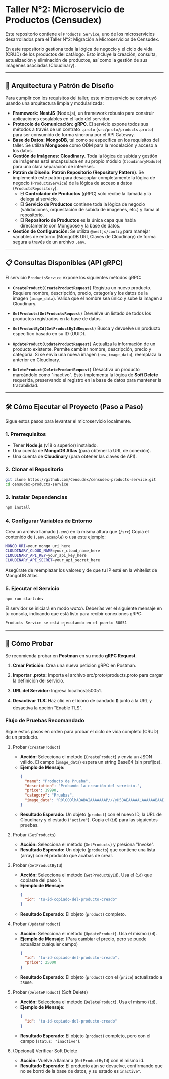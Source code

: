 # Taller N°2: Microservicio de Productos (Censudex)

Este repositorio contiene el `Products Service`, uno de los microservicios desarrollados para el Taller N°2: Migración a Microservicios de Censudex.

En este repositorio gestiona toda la lógica de negocio y el ciclo de vida (CRUD) de los productos del catálogo. Esto incluye la creación, consulta, actualización y eliminación de productos, así como la gestión de sus imágenes asociadas (Cloudinary).

---

## 🚀 Arquitectura y Patrón de Diseño

Para cumplir con los requisitos del taller, este microservicio se construyó usando una arquitectura limpia y modularizada:

* **Framework:** **NestJS** (Node.js), un framework robusto para construir aplicaciones escalables en el lado del servidor.
* **Protocolo de Comunicación:** **gRPC**. El servicio expone todos sus métodos a través de un contrato `.proto` (`src/proto/products.proto`) para ser consumido de forma síncrona por el API Gateway.
* **Base de Datos:** **MongoDB**, tal como se especifica en los requisitos del taller. Se utiliza **Mongoose** como ODM para la modelación y acceso a los datos.
* **Gestión de Imágenes:** **Cloudinary**. Toda la lógica de subida y gestión de imágenes está encapsulada en su propio módulo (`CloudinaryModule`) para una clara separación de intereses.
* **Patrón de Diseño:** **Patrón Repositorio (Repository Pattern)**. Se implementó este patrón para desacoplar completamente la lógica de negocio (`ProductsService`) de la lógica de acceso a datos (`ProductsRepository`).
    * El **Controlador de Productos** (gRPC) solo recibe la llamada y la delega al servicio.
    * El **Servicio de Productos** contiene toda la lógica de negocio (validaciones, orquestación de subida de imágenes, etc.) y llama al repositorio.
    * El **Repositorio de Productos** es la única capa que habla directamente con Mongoose y la base de datos.
* **Gestión de Configuración:** Se utiliza `@nestjs/config` para manejar variables de entorno (MongoDB URI, Claves de Cloudinary) de forma segura a través de un archivo `.env`.

---

## 📋 Consultas Disponibles (API gRPC)

El servicio `ProductsService` expone los siguientes métodos gRPC:

* **`CreateProduct(CreateProductRequest)`**
    Registra un nuevo producto. Requiere nombre, descripción, precio, categoría y los datos de la imagen (`image_data`). Valida que el nombre sea único y sube la imagen a Cloudinary.

* **`GetProducts(GetProductsRequest)`**
    Devuelve un listado de todos los productos registrados en la base de datos.

* **`GetProductById(GetProductByIdRequest)`**
    Busca y devuelve un producto específico basado en su ID (UUID).

* **`UpdateProduct(UpdateProductRequest)`**
    Actualiza la información de un producto existente. Permite cambiar nombre, descripción, precio y categoría. Si se envía una nueva imagen (`new_image_data`), reemplaza la anterior en Cloudinary.

* **`DeleteProduct(DeleteProductRequest)`**
    Desactiva un producto marcándolo como "inactivo". Esto implementa la lógica de **Soft Delete** requerida, preservando el registro en la base de datos para mantener la trazabilidad.

---

## 🛠️ Cómo Ejecutar el Proyecto (Paso a Paso)

Sigue estos pasos para levantar el microservicio localmente.

### 1. Prerrequisitos
* Tener **Node.js** (v18 o superior) instalado.
* Una cuenta de **MongoDB Atlas** (para obtener la URL de conexión).
* Una cuenta de **Cloudinary** (para obtener las claves de API).

### 2. Clonar el Repositorio
```bash
git clone https://github.com/Censudex/censudex-products-service.git
cd censudex-products-service
```

### 3. Instalar Dependencias
```bash
npm install
```

### 4. Configurar Variables de Entorno
Crea un archivo llamado (`.env`) en la misma altura que (`/src`)
Copia el contenido de (`.env.example`) o usa este ejemplo:
```bash
MONGO_URI=your_mongo_uri_here
CLOUDINARY_CLOUD_NAME=your_cloud_name_here
CLOUDINARY_API_KEY=your_api_key_here
CLOUDINARY_API_SECRET=your_api_secret_here
```
Asegúrate de reemplazar los valores y de que tu IP esté en la whitelist de MongoDB Atlas.

### 5. Ejecutar el Servicio
```bash
npm run start:dev
```
El servidor se iniciará en modo *watch*. Deberías ver el siguiente mensaje en tu consola, indicando que está listo para recibir conexiones gRPC:
```bash
Products Service se está ejecutando en el puerto 50051
```

---

## 🧪 Cómo Probar

Se recomienda probar en **Postman** en su modo **gRPC Request**.
1. **Crear Petición:** Crea una nueva petición gRPC en Postman.

2. **Importar .proto:** Importa el archivo src/proto/products.proto para cargar la definición del servicio.

3. **URL del Servidor:** Ingresa localhost:50051.

4. **Desactivar TLS:** Haz clic en el ícono de candado 🔒 junto a la URL y desactiva la opción "Enable TLS".

### **Flujo de Pruebas Recomandado**

Sigue estos pasos en orden para probar el ciclo de vida completo (CRUD) de un producto.

1. Probar (`CreateProduct`)
    * **Acción:** Selecciona el método (`CreateProduct`) y envía un JSON válido. El campo (`image_data`) espera un string Base64 (sin prefijos).
    * **Ejemplo de Mensaje:**
      ```JSON
      {
        "name": "Producto de Prueba",
        "description": "Probando la creación del servicio.",
        "price": 19990,
        "category": "Pruebas",
        "image_data": "R0lGODlhAQABAIAAAAAAAP///yH5BAEAAAAALAAAAAABAAEAAAIBRAA7"
      }
      ```
     * **Resultado Esperado:** Un objeto (`product`) con el nuevo ID, la URL de Cloudinary y el estado (`"active"`). Copia el (`id`) para las siguientes pruebas.
      
2. Probar (`GetProducts`)
    * **Acción:** Selecciona el método (`GetProducts`) y presiona "Invoke".
    * **Resultado Esperado:** Un objeto (`products`) que contiene una lista (array) con el producto que acabas de crear.

3. Probar (`GetProductById`)
    * **Acción:** Selecciona el método (`GetProductById`). Usa el (`id`) que copiaste del paso 1.
    * **Ejemplo de Mensaje:**
      ```JSON
      {
        "id": "tu-id-copiado-del-producto-creado"
      }
      ```
     * **Resultado Esperado:** El objeto (`product`) completo.

4. Probar (`UpdateProduct`)
    * **Acción:** Selecciona el método (`UpdateProduct`). Usa el mismo (`id`).
    * **Ejemplo de Mensaje:** (Para cambiar el precio, pero se puede actualizar cualquier campo)
      ```JSON
      {
        "id": "tu-id-copiado-del-producto-creado",
        "price": 25000
      }
      ```
    * **Resultado Esperado:** El objeto (`product`) con el (`price`) actualizado a `25000`.

5. Probar (`DeleteProduct`) (Soft Delete)
    * **Acción:** Selecciona el método (`DeleteProduct`). Usa el mismo (`id`).
    * **Ejemplo de Mensaje:**
      ```JSON
      {
        "id": "tu-id-copiado-del-producto-creado"
      }
      ```
     * **Resultado Esperado:** El objeto (`product`) completo, pero con el campo (`status: "inactive"`).
  
6. (Opcional) Verificar Soft Delete
    * **Acción:** Vuelve a llamar a (`GetProductById`) con el mismo id.
    * **Resultado Esperado:** El producto aún se devuelve, confirmando que no se borró de la base de datos, y su estado es `inactive"`.
